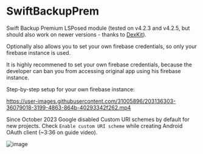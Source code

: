 # SwiftBackupPrem
Swift Backup Premium LSPosed module (tested on v4.2.3 and v4.2.5, but should also work on newer versions - thanks to [DexKit](https://github.com/LuckyPray/DexKit)).

Optionally also allows you to set your own firebase credentials, so only your firebase instance is used.

It is highly recommened to set your own firebase credentials, because the developer can ban you from accessing original app using his firebase instance. 

Step-by-step setup for your own firebase instance:


https://user-images.githubusercontent.com/31005896/203136303-36079018-3199-4863-864b-40293342f262.mp4


Since October 2023 Google disabled Custom URI schemes by default for new projects. Check `Enable custom URI scheme` while creating Android OAuth client (~3:36 on guide video).

![image](https://github.com/Juby210/SwiftBackupPrem/assets/31005896/8049f7e2-26db-418b-9611-171be77b61f1)
